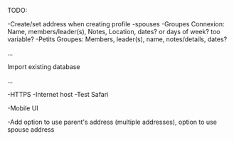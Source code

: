 TODO:

-Create/set address when creating profile
-spouses 
-Groupes Connexion: Name, members/leader(s), Notes, Location, dates? or days of week? too variable?
-Petits Groupes: Members, leader(s), name, notes/details, dates?

...

Import existing database

...

-HTTPS
-Internet host
-Test Safari

-Mobile UI


-Add option to use parent's address (multiple addresses), option to use spouse address